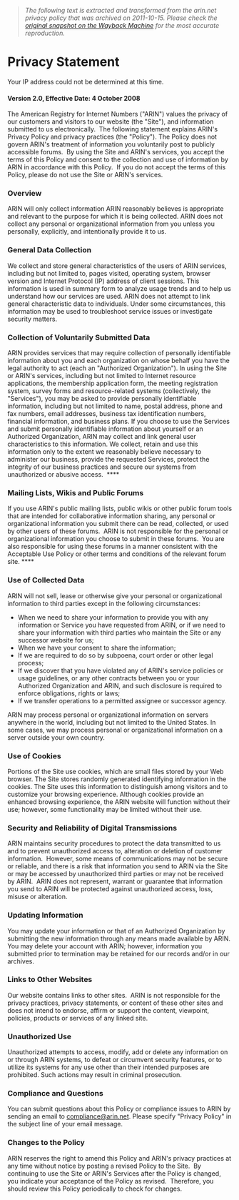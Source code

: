 > *The following text is extracted and transformed from the arin.net privacy policy that was archived on 2011-10-15. Please check the [original snapshot on the Wayback Machine](https://web.archive.org/web/20111015002522id_/https%3A//www.arin.net/privacy.html) for the most accurate reproduction.*

# Privacy Statement

Your IP address could not be determined at this time.

#### Version 2.0, Effective Date: 4 October 2008

The American Registry for Internet Numbers ("ARIN") values the privacy of our customers and visitors to our website (the "Site"), and information submitted to us electronically.  The following statement explains ARIN's Privacy Policy and privacy practices (the "Policy"). The Policy does not govern ARIN's treatment of information you voluntarily post to publicly accessible forums.  By using the Site and ARIN's services, you accept the terms of this Policy and consent to the collection and use of information by ARIN in accordance with this Policy.  If you do not accept the terms of this Policy, please do not use the Site or ARIN's services. 

### Overview

ARIN will only collect information ARIN reasonably believes is appropriate and relevant to the purpose for which it is being collected. ARIN does not collect any personal or organizational information from you unless you personally, explicitly, and intentionally provide it to us.

### General Data Collection

We collect and store general characteristics of the users of ARIN services, including but not limited to, pages visited, operating system, browser version and Internet Protocol (IP) address of client sessions. This information is used in summary form to analyze usage trends and to help us understand how our services are used. ARIN does not attempt to link general characteristic data to individuals. Under some circumstances, this information may be used to troubleshoot service issues or investigate security matters.

### Collection of Voluntarily Submitted Data

ARIN provides services that may require collection of personally identifiable information about you and each organization on whose behalf you have the legal authority to act (each an "Authorized Organization"). In using the Site or ARIN's services, including but not limited to Internet resource applications, the membership application form, the meeting registration system, survey forms and resource-related systems (collectively, the "Services"), you may be asked to provide personally identifiable information, including but not limited to name, postal address, phone and fax numbers, email addresses, business tax identification numbers, financial information, and business plans. If you choose to use the Services and submit personally identifiable information about yourself or an Authorized Organization, ARIN may collect and link general user characteristics to this information. We collect, retain and use this information only to the extent we reasonably believe necessary to administer our business, provide the requested Services, protect the integrity of our business practices and secure our systems from unauthorized or abusive access.  ****

### Mailing Lists, Wikis and Public Forums 

If you use ARIN's public mailing lists, public wikis or other public forum tools that are intended for collaborative information sharing, any personal or organizational information you submit there can be read, collected, or used by other users of these forums.  ARIN is not responsible for the personal or organizational information you choose to submit in these forums.  You are also responsible for using these forums in a manner consistent with the Acceptable Use Policy or other terms and conditions of the relevant forum site. ****

### Use of Collected Data

ARIN will not sell, lease or otherwise give your personal or organizational information to third parties except in the following circumstances:

  * When we need to share your information to provide you with any information or Service you have requested from ARIN, or if we need to share your information with third parties who maintain the Site or any successor website for us;
  * When we have your consent to share the information;
  * If we are required to do so by subpoena, court order or other legal process;
  * If we discover that you have violated any of ARIN's service policies or usage guidelines, or any other contracts between you or your Authorized Organization and ARIN, and such disclosure is required to enforce obligations, rights or laws;
  * If we transfer operations to a permitted assignee or successor agency. 



ARIN may process personal or organizational information on servers anywhere in the world, including but not limited to the United States. In some cases, we may process personal or organizational information on a server outside your own country.

### Use of Cookies

Portions of the Site use cookies, which are small files stored by your Web browser. The Site stores randomly generated identifying information in the cookies. The Site uses this information to distinguish among visitors and to customize your browsing experience. Although cookies provide an enhanced browsing experience, the ARIN website will function without their use; however, some functionality may be limited without their use.

### Security and Reliability of Digital Transmissions

ARIN maintains security procedures to protect the data transmitted to us and to prevent unauthorized access to, alteration or deletion of customer information.  However, some means of communications may not be secure or reliable, and there is a risk that information you send to ARIN via the Site or may be accessed by unauthorized third parties or may not be received by ARIN.  ARIN does not represent, warrant or guarantee that information you send to ARIN will be protected against unauthorized access, loss, misuse or alteration.

### Updating Information 

You may update your information or that of an Authorized Organization by submitting the new information through any means made available by ARIN.  You may delete your account with ARIN; however, information you submitted prior to termination may be retained for our records and/or in our archives.

### Links to Other Websites 

Our website contains links to other sites.  ARIN is not responsible for the privacy practices, privacy statements, or content of these other sites and does not intend to endorse, affirm or support the content, viewpoint, policies, products or services of any linked site.

### Unauthorized Use

Unauthorized attempts to access, modify, add or delete any information on or through ARIN systems, to defeat or circumvent security features, or to utilize its systems for any use other than their intended purposes are prohibited. Such actions may result in criminal prosecution.

### Compliance and Questions

You can submit questions about this Policy or compliance issues to ARIN by sending an email to [compliance@arin.net](mailto:compliance@arin.net). Please specify "Privacy Policy" in the subject line of your email message.

### Changes to the Policy

ARIN reserves the right to amend this Policy and ARIN's privacy practices at any time without notice by posting a revised Policy to the Site.  By continuing to use the Site or ARIN's Services after the Policy is changed, you indicate your acceptance of the Policy as revised.  Therefore, you should review this Policy periodically to check for changes.

